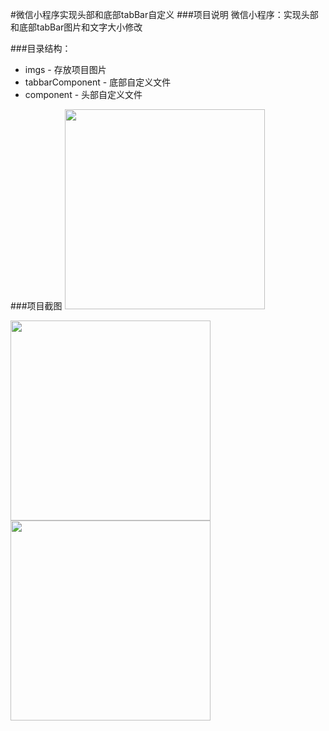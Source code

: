 #微信小程序实现头部和底部tabBar自定义
###项目说明
微信小程序：实现头部和底部tabBar图片和文字大小修改

###目录结构：
- imgs - 存放项目图片
- tabbarComponent - 底部自定义文件
- component - 头部自定义文件

###项目截图
<img src="https://github.com/feiercommon/wxChat-custom/img/mark/1.jpg" width="320px" style="display:inline">

<img src="https://github.com/feiercommon/wxChat-custom/img/mark/2.jpg" width="320px" style="display:inline">

<img src="https://github.com/feiercommon/wxChat-custom/img/mark/3.jpg" width="320px" style="display:inline">
 
 
